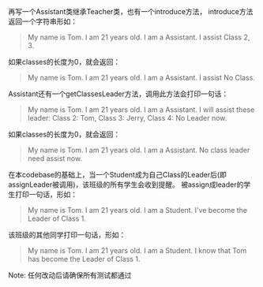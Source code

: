 再写一个Assistant类继承Teacher类，也有一个introduce方法， introduce方法返回一个字符串形如：
>My name is Tom. I am 21 years old. I am a Assistant. I assist Class 2, 3.

如果classes的长度为0，就会返回：
>My name is Tom. I am 21 years old. I am a Assistant. I assist No Class.

Assistant还有一个getClassesLeader方法，调用此方法会打印一句话：
>My name is Tom. I am 21 years old. I am a Assistant. I will assist these leader: Class 2: Tom, Class 3: Jerry, Class 4: No Leader now.

如果classes的长度为0，就会返回：
>My name is Tom. I am 21 years old. I am a Assistant. No class leader need assist now.



在本codebase的基础上，当一个Student成为自己Class的Leader后(即assignLeader被调用)，该班级的所有学生会收到提醒。
被assign成leader的学生打印一句话，形如：
>My name is Tom. I am 21 years old. I am a Student. I've become the Leader of Class 1.

该班级的其他同学打印一句话，形如：
>My name is Tom. I am 21 years old. I am a Student. I know that Tom has become the Leader of Class 1.

Note: 任何改动后请确保所有测试都通过


         
              